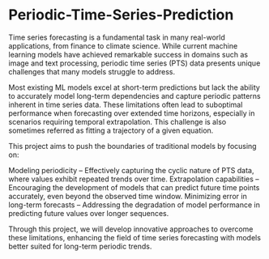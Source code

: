 # Periodic-Time-Series-Prediction
Time series forecasting is a fundamental task in many real-world applications, from finance to climate science. While current machine learning models have achieved remarkable success in domains such as image and text processing, periodic time series (PTS) data presents unique challenges that many models struggle to address.

Most existing ML models excel at short-term predictions but lack the ability to accurately model long-term dependencies and capture periodic patterns inherent in time series data. These limitations often lead to suboptimal performance when forecasting over extended time horizons, especially in scenarios requiring temporal extrapolation. This challenge is also sometimes referred as fitting a trajectory of a given equation.

This project aims to push the boundaries of traditional models by focusing on:

Modeling periodicity – Effectively capturing the cyclic nature of PTS data, where values exhibit repeated trends over time.
Extrapolation capabilities – Encouraging the development of models that can predict future time points accurately, even beyond the observed time window.
Minimizing error in long-term forecasts – Addressing the degradation of model performance in predicting future values over longer sequences.

Through this project, we will develop innovative approaches to overcome these limitations, enhancing the field of time series forecasting with models better suited for long-term periodic trends.
